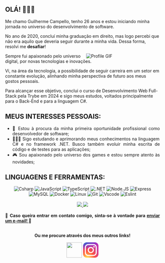 ## OLÁ! 🙋🏻‍♂️

Me chamo Guilherme Campello, tenho 26 anos e estou iniciando minha jornada no universo do desenvolvimento de software.

No ano de 2020, concluí minha graduação em direito, mas logo percebi que não era aquilo que deveria seguir durante a minha vida. Dessa forma, resolvi me **desafiar**!

<img alt="Profile GIF" src="https://raw.githubusercontent.com/abhisheknaiidu/abhisheknaiidu/master/code.gif" width="240px" height="auto" align="right"/>

Sempre fui apaixonado pelo universo digital, por novas tecnologias e inovações.

Vi, na área da tecnologia, a possibilidade de seguir carreira em um setor em constante evolução, alinhando minha perspectiva de futuro aos meus gostos pessoais.

Para alcançar esse objetivo, conclui o curso de Desenvolvimento Web Full-Stack pela Trybe em 2024 e sigo meus estudos, voltados principalmente para o Back-End e para a linguagem C#.

## MEUS INTERESSES PESSOAIS:

<ul align="justify">
<li>💼 Estou à procura da minha primeira oportunidade profissional como desenvolvedor de software;</li>
<li>🧑🏻‍💻 Sigo estudando e aprimorando meus conhecimentos na linguagem C# e no framework .NET. Busco também evoluir minha escrita de código e de testes para as aplicações;</li>
<li>🎮 Sou apaixonado pelo universo dos games e estou sempre atento às novidades;</li>
</ul>

## LINGUAGENS E FERRAMENTAS:

<div align="center">
    <img title="Csharp" alt="Csharp" height="45" width="45" src="https://cdn.jsdelivr.net/gh/devicons/devicon@latest/icons/csharp/csharp-original.svg" />       
    <img title="JavaScript" alt="JavaScript" height="45" width="40" src="https://cdn.jsdelivr.net/gh/devicons/devicon@latest/icons/javascript/javascript-original.svg" />
    <img title="TypeScript" alt="TypeScript" height="45" width="40" src="https://cdn.jsdelivr.net/gh/devicons/devicon@latest/icons/typescript/typescript-original.svg" />
    <img title=".NET" alt=".NET" height="45" width="45" src="https://cdn.jsdelivr.net/gh/devicons/devicon@latest/icons/dotnetcore/dotnetcore-original.svg" /> 
    <img title="Node.JS" alt="Node.JS" height="45" width="45" src="https://cdn.jsdelivr.net/gh/devicons/devicon@latest/icons/nodejs/nodejs-original.svg" />
    <img title="Express" alt="Express" height="45" width="45" src="https://cdn.jsdelivr.net/gh/devicons/devicon@latest/icons/express/express-original-wordmark.svg" />
    <img title="MySQL" alt="MySQL" height="45" width="45" src="https://cdn.jsdelivr.net/gh/devicons/devicon@latest/icons/mysql/mysql-original-wordmark.svg" />
    <img title="Docker" alt="Docker" height="45" width="45" src="https://cdn.jsdelivr.net/gh/devicons/devicon@latest/icons/docker/docker-original-wordmark.svg" />
    <img title="Linux" alt="Linux" width="45" height="45" src="https://cdn.jsdelivr.net/gh/devicons/devicon@latest/icons/linux/linux-original.svg" />
    <img title="Git" alt="Git" height="45" width="45" src="https://cdn.jsdelivr.net/gh/devicons/devicon@latest/icons/git/git-original.svg" />
    <img title="Vscode" alt="Vscode" height="45" width="45" src="https://cdn.jsdelivr.net/gh/devicons/devicon@latest/icons/vscode/vscode-original.svg" />
    <img title="Eslint" alt="Eslint" height="45" width="45" src="https://cdn.jsdelivr.net/gh/devicons/devicon@latest/icons/eslint/eslint-original.svg" />
</div>

<br>
<div align="center">
  <a href="https://github.com/guilhermecampellof">
    <img height="180em" src="https://github-readme-stats.vercel.app/api?username=guilhermecampellof&show_icons=true&theme=dark"/>
    <img height="180em" src="https://github-readme-stats.vercel.app/api/top-langs/?username=guilhermecampellof&layout=compact&langs_count=6&theme=dark"/>
  </a>
</div>
<br>
<div align="justify">
  <a><strong>📨 Caso queira entrar em contato comigo, sinta-se à vontade para <a href="mailto:guilhermecampello@hotmail.com">enviar um e-mail! </a>📨</strong></a>
</div>
<br>
<div align="center">
  <p><strong>Ou me procure através dos meus outros links!</strong></p>
  <a href="https://www.linkedin.com/in/guilhermecampello/" target="_blank"><img src="https://i.ibb.co/Kx2GSrT/linkedin.png" width="50px" height="50px" target="_blank"></a> 
  <a href="https://instagram.com/gui.campello" target="_blank"><img src="https://github.com/tandpfun/skill-icons/raw/main/icons/Instagram.svg" target="_blank" width="50px" height="50px"></a>
</div>
